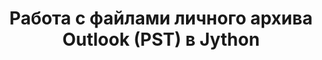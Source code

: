---
title: Работа с файлами личного архива Outlook (PST) в Jython
type: docs
weight: 20
url: /java/working-with-outlook-personal-storage-pst-files-in-jython/
---
